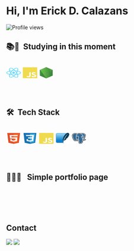 <h1 align="left">Hi, I'm Erick D. Calazans</h1>
<p align="left"> <img src="https://komarev.com/ghpvc/?username=ecalazans&color=yellow" alt="Profile views" /></p>

## 📚📖 &nbsp;Studying in this moment
<div style="display: inline_block"><br>
  <img align="center" alt="Ecalazans-React" height="30" width="40" src="https://raw.githubusercontent.com/devicons/devicon/master/icons/react/react-original.svg">
  <img align="center" alt="Ecalazans-Js" height="30" width="40" src="https://raw.githubusercontent.com/devicons/devicon/master/icons/javascript/javascript-plain.svg">
  <img align="center" alt="Ecalazans-Nodejs" height="30" width="40" src="https://raw.githubusercontent.com/devicons/devicon/master/icons/nodejs/nodejs-original.svg">
</div>
  
<br><br>

## 🛠 &nbsp;Tech Stack
<div style="display: inline_block"><br>
  <img align="center" alt="Ecalazans-HTML" height="30" width="40" src="https://raw.githubusercontent.com/devicons/devicon/master/icons/html5/html5-original.svg">
  <img align="center" alt="Ecalazans-CSS" height="30" width="40" src="https://raw.githubusercontent.com/devicons/devicon/master/icons/css3/css3-original.svg">
  <img align="center" alt="Ecalazans-Js" height="30" width="40" src="https://raw.githubusercontent.com/devicons/devicon/master/icons/javascript/javascript-plain.svg">
  <img align="center" alt="Ecalazans-Js" height="30" width="40" src="https://raw.githubusercontent.com/devicons/devicon/master/icons/sqlite/sqlite-original.svg">
  <img align="center" alt="Ecalazans-Js" height="30" width="40" src="https://raw.githubusercontent.com/devicons/devicon/master/icons/postgresql/postgresql-original.svg">
</div>

<br><br>

## 👨🏽‍💻 &nbsp; Simple portfolio page
<div>
  <a href="https://inprofile.netlify.app/" target="_blank"><img src="" target="_blank"></a>
</div>

<br></br>
<!--
## ⚙️ &nbsp;GitHub Analytics
<p align="left">
  <img width="531em" src="https://github-readme-stats.vercel.app/api?username=ecalazans&show_icons=true&theme=github_dark" alt="erick d. calazans stats"/>
  <img width="404em" src="https://github-readme-stats.vercel.app/api/top-langs/?username=ecalazans&layout=compact&theme=github_dark" alt="erick d. calazans most languages"/>
</p>


<br><br>
-->

## Contact

<div>
  <a href = "mailto:erickdcalazans@gmail.com"><img src="https://img.shields.io/badge/-Gmail-%23333?style=for-the-badge&logo=gmail&logoColor=white" target="_blank"></a>
  <a href="https://instagram.com/erick.calazans" target="_blank"><img src="https://img.shields.io/badge/-Instagram-%23E4405F?style=for-the-badge&logo=instagram&logoColor=white" target="_blank"></a>
</div>
